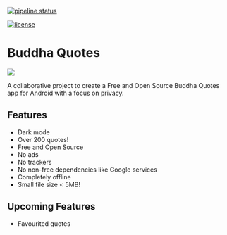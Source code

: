 [![pipeline status](https://gitlab.com/bandev/buddha-quotes/badges/master/pipeline.svg)](https://gitlab.com/bandev/buddha-quotes/-/commits/master)

[![license](https://img.shields.io/badge/Licence-GNU%20GPLv3-blue)](https://img.shields.io/badge/Licence-GNU%20GPLv3-blue)

# Buddha Quotes

![](https://gitlab.com/bandev/buddha-quotes/-/raw/master/app/src/main/res/mipmap-xxhdpi/ic_launcher_round.png)

A collaborative project to create a Free and Open Source Buddha Quotes app for Android with a focus on privacy.

## Features

- Dark mode
- Over 200 quotes!
- Free and Open Source
- No ads
- No trackers
- No non-free dependencies like Google services
- Completely offline
- Small file size < 5MB!

## Upcoming Features

- Favourited quotes
